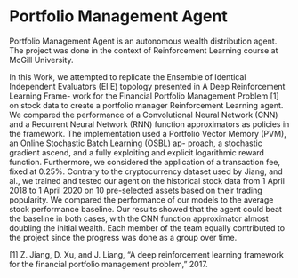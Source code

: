 # Portfolio Management Agent
Portfolio Management Agent is an autonomous wealth distribution agent. 
The project was done in the context of Reinforcement Learning course at McGill University. 

In this Work, we attempted to replicate the Ensemble of Identical Independent
Evaluators (EIIE) topology presented in A Deep Reinforcement Learning Frame-
work for the Financial Portfolio Management Problem [1] on stock data to create a
portfolio manager Reinforcement Learning agent. We compared the performance
of a Convolutional Neural Network (CNN) and a Recurrent Neural Network (RNN)
function approximators as policies in the framework. The implementation used a
Portfolio Vector Memory (PVM), an Online Stochastic Batch Learning (OSBL) ap-
proach, a stochastic gradient ascend, and a fully exploiting and explicit logarithmic
reward function. Furthermore, we considered the application of a transaction fee,
fixed at 0.25%. Contrary to the cryptocurrency dataset used by Jiang, and al., we
trained and tested our agent on the historical stock data from 1 April 2018 to 1 April
2020 on 10 pre-selected assets based on their trading popularity. We compared the
performance of our models to the average stock performance baseline. Our results
showed that the agent could beat the baseline in both cases, with the CNN function
approximator almost doubling the initial wealth. Each member of the team equally
contributed to the project since the progress was done as a group over time.

[1] Z. Jiang, D. Xu, and J. Liang, “A deep reinforcement learning framework for the financial
portfolio management problem,” 2017.
